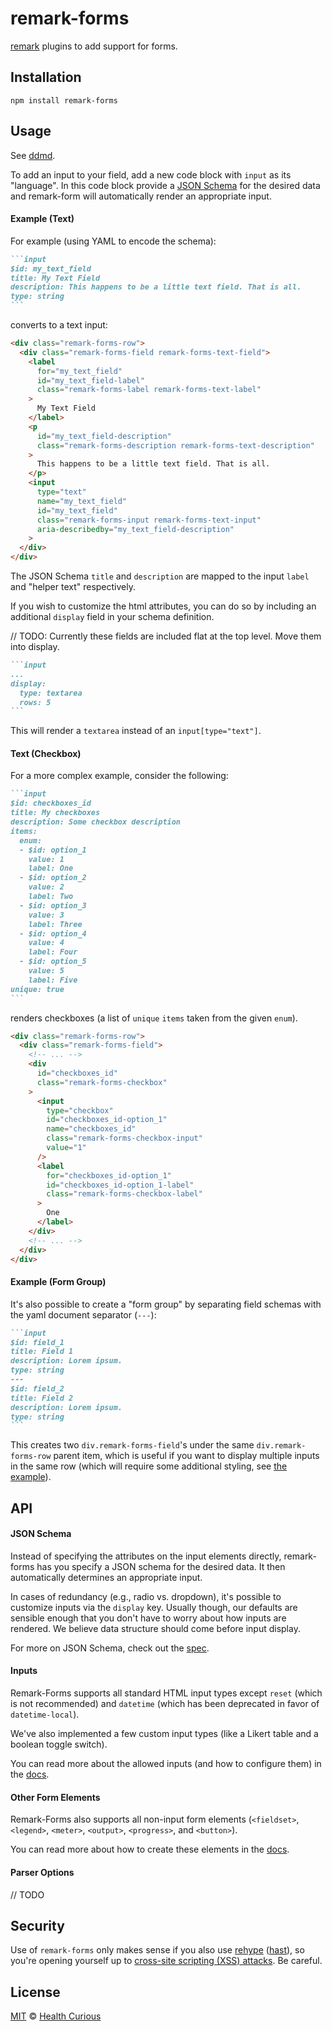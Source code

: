 # remark-forms

[remark](https://github.com/remarkjs/remark) plugins to add support for forms.


## Installation

```shell
npm install remark-forms
```

## Usage

See [ddmd](../README.md).

To add an input to your field, add a new code block with `input` as its "language".
In this code block provide a [JSON Schema](https://cswr.github.io/JsonSchema/spec/) for the desired data and remark-form will automatically render an appropriate input.

#### Example (Text)

For example (using YAML to encode the schema):
````md
```input
$id: my_text_field
title: My Text Field
description: This happens to be a little text field. That is all.
type: string
```
````
converts to a text input:
```html
<div class="remark-forms-row">
  <div class="remark-forms-field remark-forms-text-field">
    <label 
      for="my_text_field" 
      id="my_text_field-label"
      class="remark-forms-label remark-forms-text-label"
    >
      My Text Field
    </label>  
    <p 
      id="my_text_field-description"
      class="remark-forms-description remark-forms-text-description"
    >
      This happens to be a little text field. That is all.
    </p>
    <input 
      type="text" 
      name="my_text_field"
      id="my_text_field" 
      class="remark-forms-input remark-forms-text-input"
      aria-describedby="my_text_field-description"
    >
  </div>  
</div>
```

The JSON Schema `title` and `description` are mapped to the input `label` and "helper text" respectively. 

If you wish to customize the html attributes, you can do so by including an additional `display` field in your schema definition.

// TODO: Currently these fields are included flat at the top level. Move them into display.
````md
```input
...
display:
  type: textarea
  rows: 5 
```
````

This will render a `textarea` instead of an `input[type="text"]`.

#### Text (Checkbox) 

For a more complex example, consider the following:

````md
```input
$id: checkboxes_id
title: My checkboxes
description: Some checkbox description
items: 
  enum:
  - $id: option_1
    value: 1
    label: One
  - $id: option_2
    value: 2
    label: Two
  - $id: option_3
    value: 3
    label: Three
  - $id: option_4
    value: 4 
    label: Four
  - $id: option_5
    value: 5
    label: Five
unique: true
```
````

renders checkboxes (a list of `unique` `items` taken from the given `enum`). 

```html
<div class="remark-forms-row">
  <div class="remark-forms-field">
    <!-- ... -->
    <div
      id="checkboxes_id"
      class="remark-forms-checkbox"
    > 
      <input 
        type="checkbox"
        id="checkboxes_id-option_1"
        name="checkboxes_id"
        class="remark-forms-checkbox-input"
        value="1"
      />
      <label 
        for="checkboxes_id-option_1"
        id="checkboxes_id-option_1-label"
        class="remark-forms-checkbox-label"
      >
        One  
      </label>  
    </div>
    <!-- ... -->
  </div>  
</div>
```

#### Example (Form Group)
It's also possible to create a "form group" by separating field schemas with the yaml document separator (`---`):

````md
```input
$id: field_1
title: Field 1
description: Lorem ipsum.
type: string
--- 
$id: field_2
title: Field 2
description: Lorem ipsum.
type: string
```
````

This creates two `div.remark-forms-field`'s under the same `div.remark-forms-row` parent item, which is useful if you want to display multiple inputs in the same row (which will require some additional styling, see [the example](../example/src/App.css)).

## API 

#### JSON Schema
Instead of specifying the attributes on the input elements directly, remark-forms has you specify a JSON schema for the desired data. It then automatically determines an appropriate input.

In cases of redundancy (e.g., radio vs. dropdown), it's possible to customize inputs via the `display` key. Usually though, our defaults are sensible enough that you don't have to worry about how inputs are rendered. We believe data structure should come before input display.

For more on JSON Schema, check out the [spec](https://cswr.github.io/JsonSchema/spec/).

#### Inputs
Remark-Forms supports all standard HTML input types except `reset` (which is not recommended) and `datetime` (which has been deprecated in favor of `datetime-local`).

We've also implemented a few custom input types (like a Likert table and a boolean toggle switch).

You can read more about the allowed inputs (and how to configure them) in the [docs](docs/inputs.md).

#### Other Form Elements
Remark-Forms also supports all non-input form elements (`<fieldset>`, `<legend>`, `<meter>`, `<output>`, `<progress>`, and `<button>`).

You can read more about how to create these elements in the [docs](docs/elements.md). 

#### Parser Options

// TODO


## Security

Use of `remark-forms` only makes sense if you also use [rehype](https://github.com/rehypejs/rehype) ([hast](https://github.com/syntax-tree/hast)), so you're opening yourself up to [cross-site scripting (XSS) attacks](https://github.com/rehypejs/rehype). Be careful.

## License

[MIT](../LICENSE.md) © [Health Curious](healthcurious.com)